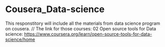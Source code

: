 # Cousera_Data-science
This responstitory will include all the materials from data science program on cousera. //
The link for those courses: 
02 Open source tools for Data science:  https://www.coursera.org/learn/open-source-tools-for-data-science/home 
